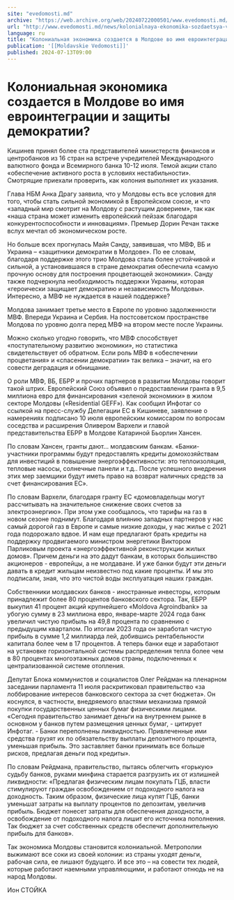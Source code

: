 ```yaml
---
site: "evedomosti.md"
archive: "https://web.archive.org/web/20240722000501/www.evedomosti.md/news/kolonialnaya-ekonomika-sozdaetsya-v-moldove-vo-imya-evrointe"
url: "http://www.evedomosti.md/news/kolonialnaya-ekonomika-sozdaetsya-v-moldove-vo-imya-evrointe"
language: ru
title: "Колониальная экономика создается в Молдове во имя евроинтеграции и защиты демократии?"
publication: '[[Moldavskie Vedomosti]]'
published: 2024-07-13T09:00
---
```


# Колониальная экономика создается в Молдове во имя евроинтеграции и защиты демократии?

Кишинев принял более ста представителей министерств финансов и центробанков из 16 стран на встрече учредителей Международного валютного фонда и Всемирного банка 10-12 июля. Темой акции стало «обеспечение активного роста в условиях нестабильности». Смотрящие приехали проверить, как колония выполняет их указания.

Глава НБМ Анка Драгу заявила, что у Молдовы есть все условия для того, чтобы стать сильной экономикой в Европейском союзе, и что «западный мир смотрит на Молдову с растущим доверием», так как «наша страна может изменить европейский пейзаж благодаря конкурентоспособности и инновациям». Премьер Дорин Речан также вслух мечтал об экономическом росте.

Но больше всех прогнулась Майя Санду, заявившая, что МВФ, ВБ и Украина – «защитники демократии в Молдове». По ее словам, благодаря поддержке этого трио Молдова стала более устойчивой и сильной, а установившаяся в стране демократия обеспечила «самую прочную основу для построения процветающей экономики». Санду также подчеркнула необходимость поддержки Украины, которая «героически защищает демократию и независимость Молдовы». Интересно, а МВФ не нуждается в нашей поддержке?

Молдова занимает третье место в Европе по уровню задолженности МВФ. Впереди Украина и Сербия. На постсоветском пространстве Молдова по уровню долга перед МВФ на втором месте после Украины.

Можно сколько угодно говорить, что МВФ способствует «поступательному развитию экономики», но статистика свидетельствует об обратном. Если роль МВФ в «обеспечении процветания» и «спасении демократии» так велика – значит, на его совести деградация и обнищание.

О роли МВФ, ВБ, ЕБРР и прочих партнеров в развитии Молдовы говорит такой штрих. Европейский Союз объявил о предоставлении гранта в 9,5 миллиона евро для финансирования «зеленой экономики» в жилом секторе Молдовы («Residential GEFF»). Как сообщил Инфотаг со ссылкой на пресс-службу Делегации ЕС в Кишиневе, заявление о намерениях подписано 10 июля европейским комиссаром по вопросам соседства и расширения Оливером Вархели и главой представительства ЕБРР в Молдове Катариной Бьорлин Хансен.

По словам Хансен, гранты дают… молдавским банкам. «Банки-участники программы будут предоставлять кредиты домохозяйствам для инвестиций в повышение энергоэффективности: это теплоизоляция, тепловые насосы, солнечные панели и т.д.. После успешного внедрения этих мер заемщики будут иметь право на возврат наличных средств за счет финансирования ЕС».

По словам Вархели, благодаря гранту ЕС «домовладельцы могут рассчитывать на значительное снижение своих счетов за электроэнергию». При этом уже сообщалось, что тарифы на газ в новом сезоне поднимут. Благодаря влиянию западных партнеров у нас самый дорогой газ в Европе и самые низкие доходы, у нас жилье с 2021 года подорожало вдвое. И нам еще предлагают брать кредиты на поддержку продвигаемого министром энергетики Виктором Парликовым проекта «энергоэффективной реконструкции жилых домов». Причем деньги на это дадут банкам, в которых большинство акционеров - европейцы, а не молдаване. И уже банки будут эти деньги давать в кредит жильцам неизвестно под какие проценты. И мы это подписали, зная, что это чистой воды эксплуатация наших граждан.

Собственники молдавских банков - иностранные инвесторы, которым принадлежит более 80 процентов банковского сектора. Так, ЕБРР выкупил 41 процент акций крупнейшего «Moldova Agroindbank» за убогую сумму в 23 миллиона евро, январе-марте 2024 года банк увеличил чистую прибыль на 49,8 процента по сравнению с предыдущим кварталом. По итогам 2023 года он заработал чистую прибыль в сумме 1,2 миллиарда лей, добившись рентабельности капитала более чем в 17 процентов. А теперь банки еще и заработают на установке горизонтальной системы распределения тепла более чем в 80 процентах многоэтажных домов страны, подключенных к централизованной системе отопления.

Депутат Блока коммунистов и социалистов Олег Рейдман на пленарном заседании парламента 11 июля раскритиковал правительство «за лоббирование интересов банковского сектора за счет бюджета». Он коснулся, в частности, внедряемого властями механизма прямой покупки государственных ценных бумаг физическими лицами. «Сегодня правительство занимает деньги на внутреннем рынке в основном у банков путем размещения ценных бумаг, - цитирует Инфотаг. - Банки переполнены ликвидностью. Привлеченные ими средства грузят их по обязательству выплаты депозитного процента, уменьшая прибыль. Это заставляет банки принимать все больше рисков, предлагая деньги под кредиты».

По словам Рейдмана, правительство, пытаясь облегчить «горькую» судьбу банков, руками минфина старается разгрузить их от излишней ликвидности: «Предлагая физическим лицам покупать ГЦБ, власти стимулируют граждан освобождением от подоходного налога на доходность. Таким образом, физические лица купят ГЦБ, банки уменьшат затраты на выплату процентов по депозитам, увеличив прибыль. Бюджет понесет затраты для обеспечения доходности, а освобождение от подоходного налога лишит его источника пополнения. Так бюджет за счет собственных средств обеспечит дополнительную прибыль для банков».

Так экономика Молдовы становится колониальной. Метрополии выжимают все соки из своей колонии: из страны уходят деньги, рабочая сила, ее лишают будущего. И все это – на совести тех людей, которые работают наемными управляющими, и работают отнюдь не на народ Молдовы.

Ион СТОЙКА